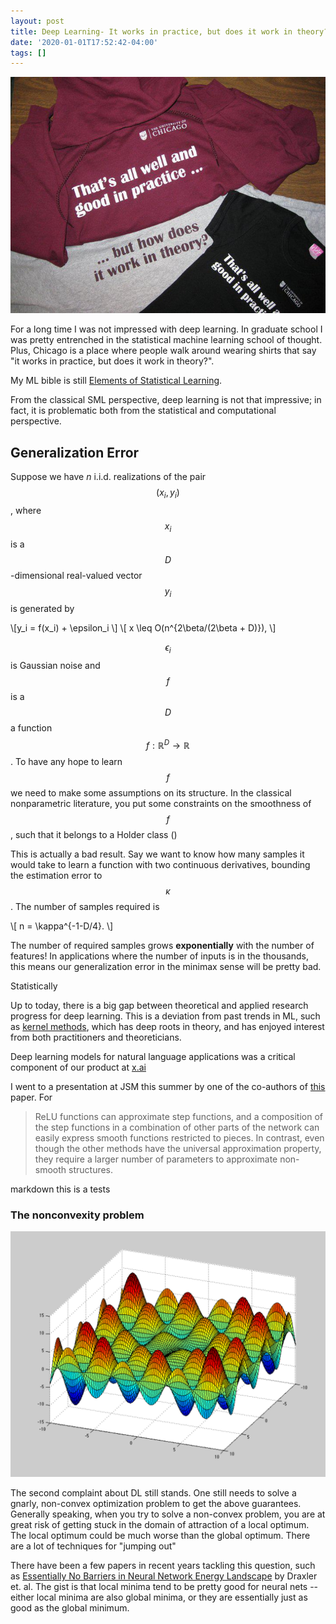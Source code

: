 ```yaml
---
layout: post
title: Deep Learning- It works in practice, but does it work in theory?
date: '2020-01-01T17:52:42-04:00'
tags: []
---
```


![My helpful screenshot](/assets/uc_theory_practice.jpg)

For a long time I was not impressed with deep learning. In graduate school I was pretty entrenched in the statistical machine learning school of thought. Plus, Chicago is a place where people walk around wearing shirts that say "it works in practice, but does it work in theory?". 

My ML bible is still [Elements of Statistical Learning](https://www.amazon.com/Elements-Statistical-Learning-Prediction-Statistics/dp/0387848576/ref=sr_1_2?keywords=statistical+learning&qid=1579795046&sr=8-2).  

From the classical SML perspective, deep learning is not that impressive; in fact, it is problematic both from the statistical and computational perspective.

## Generalization Error

Suppose we have $n$ i.i.d. realizations of the pair $$(x_i,y_i)$$, where $$x_i$$ is a $$D$$-dimensional real-valued vector $$y_i$$ is generated by

\\[y_i = f(x_i) + \epsilon_i \\]
\\[ x \leq O(n^{2\beta/(2\beta + D)}), \\]

$$\epsilon_i$$ is Gaussian noise and $$f$$ is a $$D$$ a function $$f: \mathbb{R}^D\rightarrow \mathbb{R}$$. To have any hope to learn $$f$$ we need to make some assumptions on its structure. In the classical nonparametric literature, you put some constraints on the smoothness of $$f$$, such that it belongs to a Holder class ()

This is actually a bad result. Say we want to know how many samples it would take to learn a function with two continuous derivatives, bounding the estimation error to $$\kappa$$. The number of samples required is

\\[ n = \kappa^{-1-D/4}. \\]


The number of required samples grows **exponentially** with the number of features! In applications where the number of inputs is in the thousands, this means our generalization error in the minimax sense will be pretty bad.


Statistically

Up to today, there is a big gap between theoretical and applied research progress for deep learning. This is a deviation from past trends in ML, such as [kernel methods](https://dl.acm.org/doi/book/10.5555/559923), which has deep roots in theory, and has enjoyed interest from both practitioners and theoreticians.

Deep learning models for natural language applications was a critical component of our product at [x.ai](http://x.ai)

I went to a presentation at JSM this summer by one of the co-authors of [this](https://arxiv.org/pdf/1802.04474.pdf) paper. For 

> ReLU functions can approximate step functions, and a composition of the step functions in
a combination of other parts of the network can easily express smooth functions restricted
to pieces. In contrast, even though the other methods have the universal approximation
property, they require a larger number of parameters to approximate non-smooth structures.

markdown this is a tests



### The nonconvexity problem
![nonconvex](/assets/nonconvex.png)


The second complaint about DL still stands. One still needs to solve a gnarly, non-convex optimization problem to get the above guarantees. Generally speaking, when you try to solve a non-convex problem, you are at great risk of getting stuck in the domain of attraction of a local optimum. The local optimum could be much worse than the global optimum. There are a lot of techniques for "jumping out" 

There have been a few papers in recent years tackling this question, such as [Essentially No Barriers in Neural Network Energy Landscape](https://icml.cc/Conferences/2018/Schedule?showEvent=2780) by Draxler et. al. The gist is that local minima tend to be pretty good for neural nets -- either local minima are also global minima, or they are essentially just as good as the global minimum.